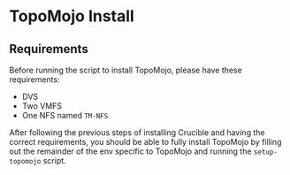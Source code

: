 # TopoMojo Install

## Requirements

Before running the script to install TopoMojo, please have these requirements:

- DVS
- Two VMFS
- One NFS named `TM-NFS`

After following the previous steps of installing Crucible and having the correct requirements, you should be able to fully install TopoMojo by filling out the remainder of the env specific to TopoMojo and running the `setup-topomojo` script.

